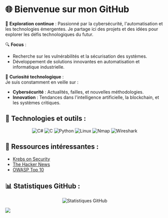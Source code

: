 # 🌐 Bienvenue sur mon GitHub  

🚀 **Exploration continue** : Passionné par la cybersécurité, l'automatisation et les technologies émergentes. Je partage ici des projets et des idées pour explorer les défis technologiques du futur.  

🔍 **Focus** :   
- Recherche sur les vulnérabilités et la sécurisation des systèmes.  
- Développement de solutions innovantes en automatisation et informatique industrielle.  

🌟 **Curiosité technologique** :  
Je suis constamment en veille sur :  
- **Cybersécurité** : Actualités, failles, et nouvelles méthodologies.  
- **Innovation** : Tendances dans l'intelligence artificielle, la blockchain, et les systèmes critiques.  

## 🌟 Technologies et outils :  
<p align="center">  
  <img src="https://img.shields.io/badge/c%23-%23239120.svg?style=for-the-badge&logo=csharp&logoColor=white" alt="C#"/>  
  <img src="https://img.shields.io/badge/c-%2300599C.svg?style=for-the-badge&logo=c&logoColor=white" alt="C"/>  
  <img src="https://img.shields.io/badge/python-3670A0?style=for-the-badge&logo=python&logoColor=ffdd54" alt="Python"/>  
  <img src="https://img.shields.io/badge/linux-%23FCC624.svg?style=for-the-badge&logo=linux&logoColor=black" alt="Linux"/>  
  <img src="https://img.shields.io/badge/nmap-%23004043.svg?style=for-the-badge&logo=nmap&logoColor=white" alt="Nmap"/>  
  <img src="https://img.shields.io/badge/wireshark-%231678F2.svg?style=for-the-badge&logo=wireshark&logoColor=white" alt="Wireshark"/>  
</p>  

## 🔗 Ressources intéressantes :  
- [Krebs on Security](https://krebsonsecurity.com)  
- [The Hacker News](https://thehackernews.com)  
- [OWASP Top 10](https://owasp.org/www-project-top-ten/)  

## 📊 Statistiques GitHub :  
<p align="center">  
  <img src="https://github-readme-stats.vercel.app/api?username=marwane14&show_icons=true&theme=radical" alt="Statistiques GitHub"/>  
</p>  

[![](https://visitcount.itsvg.in/api?id=marwane14&icon=0&color=0)](https://visitcount.itsvg.in)
